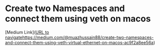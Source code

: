# Create two Namespaces and connect them using veth on macos


[Medium Link]([URL to navigate](https://medium.com/@muazhussain88/create-two-namespaces-and-connect-them-using-veth-virtual-ethernet-on-macos-ac9f2a8ee56a)https://medium.com/@muazhussain88/create-two-namespaces-and-connect-them-using-veth-virtual-ethernet-on-macos-ac9f2a8ee56a)
